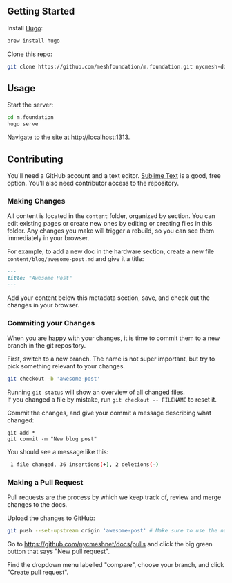## Getting Started

Install [Hugo](https://gohugo.io):

```bash
brew install hugo
```

Clone this repo:

```bash
git clone https://github.com/meshfoundation/m.foundation.git nycmesh-docs
```

## Usage

Start the server:

```bash
cd m.foundation
hugo serve
```

Navigate to the site at http://localhost:1313.

## Contributing

You'll need a GitHub account and a text editor. [Sublime Text](https://www.sublimetext.com) is a good, free option. You'll also need contributor access to the repository.

### Making Changes

All content is located in the `content` folder, organized by section. You can edit existing pages or create new ones by editing or creating files in this folder. Any changes you make will trigger a rebuild, so you can see them immediately in your browser.

For example, to add a new doc in the hardware section, create a new file `content/blog/awesome-post.md` and give it a title:

```markdown
---
title: "Awesome Post"
---
```

Add your content below this metadata section, save, and check out the changes in your browser.

### Commiting your Changes

When you are happy with your changes, it is time to commit them to a new branch in the git repository.

First, switch to a new branch. The name is not super important, but try to pick something relevant to your changes.

```bash
git checkout -b 'awesome-post'
```

Running `git status` will show an overview of all changed files.  
If you changed a file by mistake, run `git checkout -- FILENAME` to reset it.

Commit the changes, and give your commit a message describing what changed:

```
git add *
git commit -m "New blog post"
```

You should see a message like this:

```bash
 1 file changed, 36 insertions(+), 2 deletions(-)
```

### Making a Pull Request

Pull requests are the process by which we keep track of, review and merge changes to the docs.

Upload the changes to GitHub:

```bash
git push --set-upstream origin 'awesome-post' # Make sure to use the name of your branch
```

Go to https://github.com/nycmeshnet/docs/pulls and click the big green button that says "New pull request".

Find the dropdown menu labelled "compare", choose your branch, and click "Create pull request".
